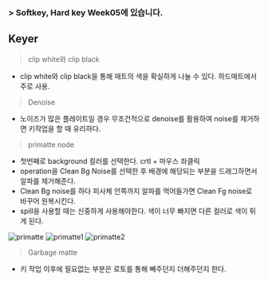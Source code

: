 ### > Softkey, Hard key Week05에 있습니다.




## Keyer

> clip white와 clip black
 * clip white와 clip black을 통해 매트의 색을 확실하게 나눌 수 있다. 하드매트에서 주로 사용.
 

> Denoise
* 노이즈가 많은 플레이트일 경우 무조건적으로 denoise를 활용하여 noise를 제거하면 키작업을 할 때 유리하다.


> primatte node
   * 첫번째로 background 컬러를 선택한다. crtl + 마우스 좌클릭
   * operation을 Clean Bg Noise를 선택한 후 배경에 해당되는 부분을 드래그하면서 알파를 제거해준다.
   * Clean Bg noise를 하다 피사체 안쪽까지 알파를 먹어들가면 Clean Fg noise로 바꾸어 원복시킨다.
   * spill을 사용할 때는 신중하게 사용해야한다. 색이 너무 빠지면 다른 컬러로 색이 튀게 된다.

![primatte](https://user-images.githubusercontent.com/90584191/146669966-5a82f9ca-3892-474d-820c-3e660a685cae.JPG)
![primatte1](https://user-images.githubusercontent.com/90584191/146669964-8371af87-f19a-49c4-b2d0-3e3d8a9b1bb2.JPG)
![primatte2](https://user-images.githubusercontent.com/90584191/146669965-7aa20c20-eef4-4664-8b8c-a7950be01683.JPG)


>Garbage matte

* 키 작업 이후에 필요없는 부분은 로토를 통해 빼주던지 더해주던지 한다.
